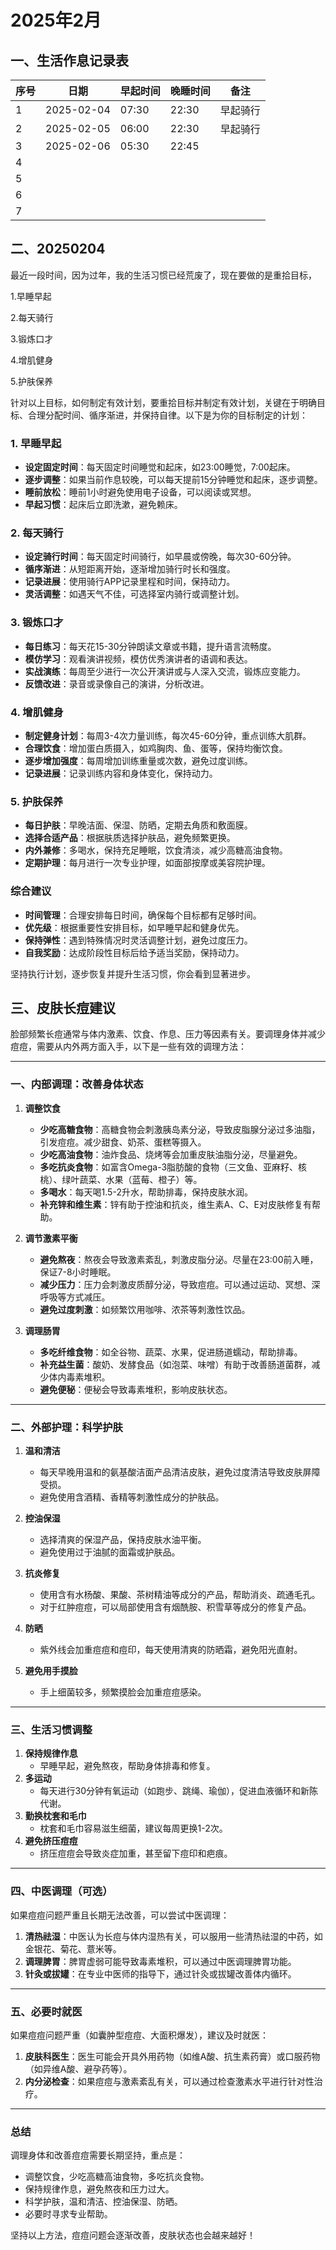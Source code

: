 

# 2025年2月

## 一、生活作息记录表

| 序号 | 日期       | 早起时间 | 晚睡时间 | 备注     |
| ---- | ---------- | -------- | -------- | -------- |
| 1    | 2025-02-04 | 07:30    | 22:30    | 早起骑行 |
| 2    | 2025-02-05 | 06:00    | 22:30    | 早起骑行 |
| 3    | 2025-02-06 | 05:30    | 22:45    |          |
| 4    |            |          |          |          |
| 5    |            |          |          |          |
| 6    |            |          |          |          |
| 7    |            |          |          |          |

## 二、20250204

最近一段时间，因为过年，我的生活习惯已经荒废了，现在要做的是重拾目标，

1.早睡早起

2.每天骑行

3.锻炼口才

4.增肌健身

5.护肤保养



针对以上目标，如何制定有效计划，要重拾目标并制定有效计划，关键在于明确目标、合理分配时间、循序渐进，并保持自律。以下是为你的目标制定的计划：

### 1. 早睡早起
- **设定固定时间**：每天固定时间睡觉和起床，如23:00睡觉，7:00起床。
- **逐步调整**：如果当前作息较晚，可以每天提前15分钟睡觉和起床，逐步调整。
- **睡前放松**：睡前1小时避免使用电子设备，可以阅读或冥想。
- **早起习惯**：起床后立即洗漱，避免赖床。

### 2. 每天骑行
- **设定骑行时间**：每天固定时间骑行，如早晨或傍晚，每次30-60分钟。
- **循序渐进**：从短距离开始，逐渐增加骑行时长和强度。
- **记录进展**：使用骑行APP记录里程和时间，保持动力。
- **灵活调整**：如遇天气不佳，可选择室内骑行或调整计划。

### 3. 锻炼口才
- **每日练习**：每天花15-30分钟朗读文章或书籍，提升语言流畅度。
- **模仿学习**：观看演讲视频，模仿优秀演讲者的语调和表达。
- **实战演练**：每周至少进行一次公开演讲或与人深入交流，锻炼应变能力。
- **反馈改进**：录音或录像自己的演讲，分析改进。

### 4. 增肌健身
- **制定健身计划**：每周3-4次力量训练，每次45-60分钟，重点训练大肌群。
- **合理饮食**：增加蛋白质摄入，如鸡胸肉、鱼、蛋等，保持均衡饮食。
- **逐步增加强度**：每周增加训练重量或次数，避免过度训练。
- **记录进展**：记录训练内容和身体变化，保持动力。

### 5. 护肤保养
- **每日护肤**：早晚洁面、保湿、防晒，定期去角质和敷面膜。
- **选择合适产品**：根据肤质选择护肤品，避免频繁更换。
- **内外兼修**：多喝水，保持充足睡眠，饮食清淡，减少高糖高油食物。
- **定期护理**：每月进行一次专业护理，如面部按摩或美容院护理。

### 综合建议
- **时间管理**：合理安排每日时间，确保每个目标都有足够时间。
- **优先级**：根据重要性安排目标，如早睡早起和健身优先。
- **保持弹性**：遇到特殊情况时灵活调整计划，避免过度压力。
- **自我奖励**：达成阶段性目标后给予适当奖励，保持动力。

坚持执行计划，逐步恢复并提升生活习惯，你会看到显著进步。



## 三、皮肤长痘建议

脸部频繁长痘通常与体内激素、饮食、作息、压力等因素有关。要调理身体并减少痘痘，需要从内外两方面入手，以下是一些有效的调理方法：

---

### **一、内部调理：改善身体状态**
1. **调整饮食**
   - **少吃高糖食物**：高糖食物会刺激胰岛素分泌，导致皮脂腺分泌过多油脂，引发痘痘。减少甜食、奶茶、蛋糕等摄入。
   - **少吃高油食物**：油炸食品、烧烤等会加重皮肤油脂分泌，尽量避免。
   - **多吃抗炎食物**：如富含Omega-3脂肪酸的食物（三文鱼、亚麻籽、核桃）、绿叶蔬菜、水果（蓝莓、橙子）等。
   - **多喝水**：每天喝1.5-2升水，帮助排毒，保持皮肤水润。
   - **补充锌和维生素**：锌有助于控油和抗炎，维生素A、C、E对皮肤修复有帮助。

2. **调节激素平衡**
   - **避免熬夜**：熬夜会导致激素紊乱，刺激皮脂分泌。尽量在23:00前入睡，保证7-8小时睡眠。
   - **减少压力**：压力会刺激皮质醇分泌，导致痘痘。可以通过运动、冥想、深呼吸等方式减压。
   - **避免过度刺激**：如频繁饮用咖啡、浓茶等刺激性饮品。

3. **调理肠胃**
   - **多吃纤维食物**：如全谷物、蔬菜、水果，促进肠道蠕动，帮助排毒。
   - **补充益生菌**：酸奶、发酵食品（如泡菜、味噌）有助于改善肠道菌群，减少体内毒素堆积。
   - **避免便秘**：便秘会导致毒素堆积，影响皮肤状态。

---

### **二、外部护理：科学护肤**
1. **温和清洁**
   - 每天早晚用温和的氨基酸洁面产品清洁皮肤，避免过度清洁导致皮肤屏障受损。
   - 避免使用含酒精、香精等刺激性成分的护肤品。

2. **控油保湿**
   - 选择清爽的保湿产品，保持皮肤水油平衡。
   - 避免使用过于油腻的面霜或护肤品。

3. **抗炎修复**
   - 使用含有水杨酸、果酸、茶树精油等成分的产品，帮助消炎、疏通毛孔。
   - 对于红肿痘痘，可以局部使用含有烟酰胺、积雪草等成分的修复产品。

4. **防晒**
   - 紫外线会加重痘痘和痘印，每天使用清爽的防晒霜，避免阳光直射。

5. **避免用手摸脸**
   - 手上细菌较多，频繁摸脸会加重痘痘感染。

---

### **三、生活习惯调整**
1. **保持规律作息**
   - 早睡早起，避免熬夜，帮助身体排毒和修复。
2. **多运动**
   - 每天进行30分钟有氧运动（如跑步、跳绳、瑜伽），促进血液循环和新陈代谢。
3. **勤换枕套和毛巾**
   - 枕套和毛巾容易滋生细菌，建议每周更换1-2次。
4. **避免挤压痘痘**
   - 挤压痘痘会导致炎症加重，甚至留下痘印和疤痕。

---

### **四、中医调理（可选）**
如果痘痘问题严重且长期无法改善，可以尝试中医调理：
1. **清热祛湿**：中医认为长痘与体内湿热有关，可以服用一些清热祛湿的中药，如金银花、菊花、薏米等。
2. **调理脾胃**：脾胃虚弱可能导致毒素堆积，可以通过中医调理脾胃功能。
3. **针灸或拔罐**：在专业中医师的指导下，通过针灸或拔罐改善体内循环。

---

### **五、必要时就医**
如果痘痘问题严重（如囊肿型痘痘、大面积爆发），建议及时就医：
1. **皮肤科医生**：医生可能会开具外用药物（如维A酸、抗生素药膏）或口服药物（如异维A酸、避孕药等）。
2. **内分泌检查**：如果痘痘与激素紊乱有关，可以通过检查激素水平进行针对性治疗。

---

### **总结**
调理身体和改善痘痘需要长期坚持，重点是：
- 调整饮食，少吃高糖高油食物，多吃抗炎食物。
- 保持规律作息，避免熬夜和压力过大。
- 科学护肤，温和清洁、控油保湿、防晒。
- 必要时寻求专业帮助。

坚持以上方法，痘痘问题会逐渐改善，皮肤状态也会越来越好！
